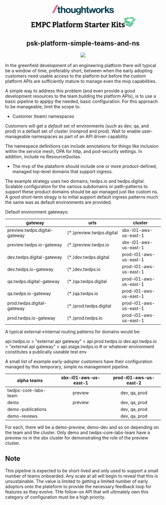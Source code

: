 <div align="center">
	<p>
	<img alt="Thoughtworks Logo" src="https://raw.githubusercontent.com/ThoughtWorks-DPS/static/master/thoughtworks_flamingo_wave.png?sanitize=true" width=200 /><br />
	<img alt="DPS Title" src="https://raw.githubusercontent.com/ThoughtWorks-DPS/static/master/EMPCPlatformStarterKitsImage.png?sanitize=true" width=350/><br />
	<h2>psk-platform-simple-teams-and-ns</h2>
	<a href="https://opensource.org/licenses/MIT"><img src="https://img.shields.io/github/license/ThoughtWorks-DPS/psk-aws-control-plane-services"></a>
	</p>
</div>

In the greenfield development of an engineering platform there will typical be a window of time, preferably short, between when the early adopting customers need usable access to the platform but before the custom platform APIs are sufficiently mature to manage even the mvp capabilities.  

A simple way to address this problem (and even provide a good development resources to the team building the platform APIs), is to use a basic pipeline to applpy the needed, basic configuration. For this approach to be manageable, limit the scope to:

* Customer (team) namespaces

Customers will get a _default_ set of environments (such as dev, qa, and prod) in a default set of cluster (nonprod and prod). Wait to enable user-manageable namespaces as part of an API driven capability.  

The namespace definitions can include annotations for things like inclusion within the service mesh, OPA for http, and pod-security settings. In addition, include ns ResourceQuotas.  

* The mvp of the plataform should include one or more product-defined, managed top-level domains that support ingress.

The example strategy uses two domains, twdps.io and twdps.digital. Scalable configuration for the various subdomains or path-patterns to support these product domains should be api managed just like custom ns. A good short-term stragy is to initial aupport default ingress patterns much the same was as default environments are provided.  

Default environment gateways:  

| gateway                                 | urls                                |  cluster                |
|-----------------------------------------|-------------------------------------|-------------------------|
| preview.twdps.digital-gateway           | (*.)preview.twdps.digital           | sbx-i01-aws-us-east-1   |
| preview.twdps.io-gateway                | (*.)preview.twdps.io                | sbx-i01-aws-us-east-1   |
| dev.twdps.digital-gateway               | (*.)dev.twdps.digital               | prod-i01-aws-us-east-1  |
| dev.twdps.io-gateway                    | (*.)dev.twdps.io                    | prod-i01-aws-us-east-1  |
| qa.twdps.digital-gateway                | (*.)qa.twdps.digital                | prod-i01-aws-us-east-1  |
| qa.twdps.io-gateway                     | (*.)qa.twdps.io                     | prod-i01-aws-us-east-1  |
| prod.twdps.digital-gateway              | (*.)prod.twdps.digital              | prod-i01-aws-us-east-1  |
| prod.twdps.io-gateway                   | (*.)prod.twdps.io                   | prod-i01-aws-us-east-1  |


A typical external->internal routing patterns for domains would be:

api.twdps.io  >  "external api gateway"  >  api.prod.twdps.io
dev.api.twdps.io > "external api gateway" > api.stage.twdps.io  # or whatever environment constitutes a publically useable test env

A small list of example early-adopter customers have their configuration managed by this temporary, simple ns management pipeline.  

| alpha teams           | sbx-i01-aws-us-east-1  | prod-i01-aws-us-east-2  |
|-----------------------|:----------------------:|:-----------------------:|
| twdps-core-labs-team  | preview                | dev, qa, prod           |
| demo                  | preview                | dev, qa, prod           |
| demo-publications     |                        | dev, qa, prod           |
| demo-reviews          |                        | dev, qa, prod           |

For each, there will be a demo-preview, demo-dev and so on depending on the team and the cluster. Only demo and twdps-core-labs-team have a preview ns in the sbx cluster for demonstrating the role of the preview cluster.  

## Note

This pipeline is expected to be short-lived and only used to support a small number of teams onboarded. Any scale at all will begin to reveal that this is unsustainable. The value is limited to getting a limited number of early adoptors onto the plateform to provide the necessary feedback loop for features as they evolve. THe follow-on API that will ultimately own this category of configuration must be a high priority.
